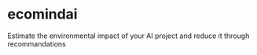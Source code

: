 # ecomindai
Estimate the environmental impact of your AI project and reduce it through recommandations
